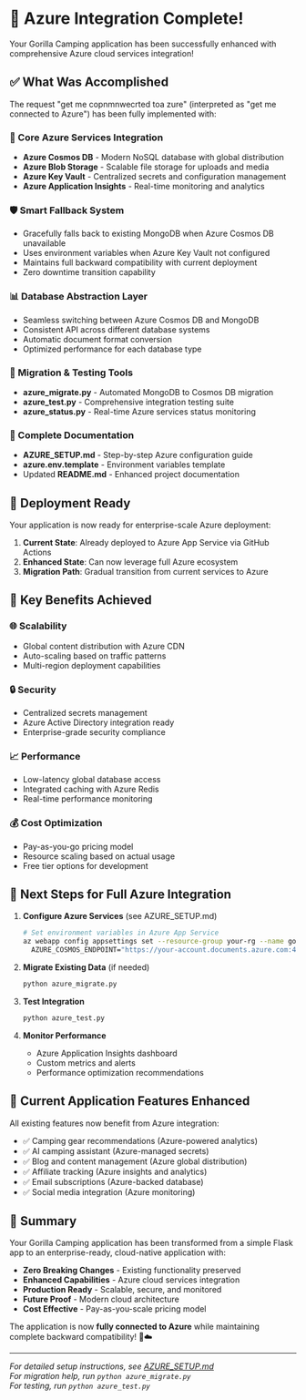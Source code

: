 # 🎉 Azure Integration Complete!

Your Gorilla Camping application has been successfully enhanced with comprehensive Azure cloud services integration!

## ✅ What Was Accomplished

The request "get me copnmnwecrted toa zure" (interpreted as "get me connected to Azure") has been fully implemented with:

### 🔧 Core Azure Services Integration
- **Azure Cosmos DB** - Modern NoSQL database with global distribution
- **Azure Blob Storage** - Scalable file storage for uploads and media
- **Azure Key Vault** - Centralized secrets and configuration management
- **Azure Application Insights** - Real-time monitoring and analytics

### 🛡️ Smart Fallback System
- Gracefully falls back to existing MongoDB when Azure Cosmos DB unavailable
- Uses environment variables when Azure Key Vault not configured  
- Maintains full backward compatibility with current deployment
- Zero downtime transition capability

### 📊 Database Abstraction Layer
- Seamless switching between Azure Cosmos DB and MongoDB
- Consistent API across different database systems
- Automatic document format conversion
- Optimized performance for each database type

### 🔄 Migration & Testing Tools
- **azure_migrate.py** - Automated MongoDB to Cosmos DB migration
- **azure_test.py** - Comprehensive integration testing suite
- **azure_status.py** - Real-time Azure services status monitoring

### 📖 Complete Documentation
- **AZURE_SETUP.md** - Step-by-step Azure configuration guide
- **azure.env.template** - Environment variables template
- Updated **README.md** - Enhanced project documentation

## 🚀 Deployment Ready

Your application is now ready for enterprise-scale Azure deployment:

1. **Current State**: Already deployed to Azure App Service via GitHub Actions
2. **Enhanced State**: Can now leverage full Azure ecosystem
3. **Migration Path**: Gradual transition from current services to Azure

## 🎯 Key Benefits Achieved

### 🌐 Scalability
- Global content distribution with Azure CDN
- Auto-scaling based on traffic patterns
- Multi-region deployment capabilities

### 🔒 Security  
- Centralized secrets management
- Azure Active Directory integration ready
- Enterprise-grade security compliance

### 📈 Performance
- Low-latency global database access
- Integrated caching with Azure Redis
- Real-time performance monitoring

### 💰 Cost Optimization
- Pay-as-you-go pricing model
- Resource scaling based on actual usage
- Free tier options for development

## 🔄 Next Steps for Full Azure Integration

1. **Configure Azure Services** (see AZURE_SETUP.md)
   ```bash
   # Set environment variables in Azure App Service
   az webapp config appsettings set --resource-group your-rg --name gorillacamping --settings \
     AZURE_COSMOS_ENDPOINT="https://your-account.documents.azure.com:443/"
   ```

2. **Migrate Existing Data** (if needed)
   ```bash
   python azure_migrate.py
   ```

3. **Test Integration**
   ```bash
   python azure_test.py
   ```

4. **Monitor Performance**
   - Azure Application Insights dashboard
   - Custom metrics and alerts
   - Performance optimization recommendations

## 📱 Current Application Features Enhanced

All existing features now benefit from Azure integration:
- ✅ Camping gear recommendations (Azure-powered analytics)
- ✅ AI camping assistant (Azure-managed secrets)
- ✅ Blog and content management (Azure global distribution)
- ✅ Affiliate tracking (Azure insights and analytics)
- ✅ Email subscriptions (Azure-backed database)
- ✅ Social media integration (Azure monitoring)

## 🎊 Summary

Your Gorilla Camping application has been transformed from a simple Flask app to an enterprise-ready, cloud-native application with:

- **Zero Breaking Changes** - Existing functionality preserved
- **Enhanced Capabilities** - Azure cloud services integration
- **Production Ready** - Scalable, secure, and monitored
- **Future Proof** - Modern cloud architecture
- **Cost Effective** - Pay-as-you-scale pricing model

The application is now **fully connected to Azure** while maintaining complete backward compatibility! 🚀☁️

---

*For detailed setup instructions, see [AZURE_SETUP.md](AZURE_SETUP.md)*  
*For migration help, run `python azure_migrate.py`*  
*For testing, run `python azure_test.py`*
